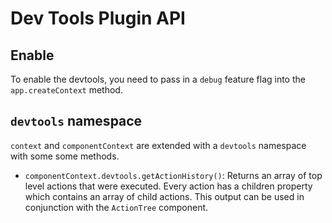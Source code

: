 # Dev Tools Plugin API

## Enable

To enable the devtools, you need to pass in a `debug` feature flag into the `app.createContext` method.

## `devtools` namespace

`context` and `componentContext` are extended with a `devtools` namespace with some some methods.

 * `componentContext.devtools.getActionHistory()`: Returns an array of top level actions that were executed. Every action has a children property which contains an array of child actions. This output can be used in conjunction with the `ActionTree` component.


